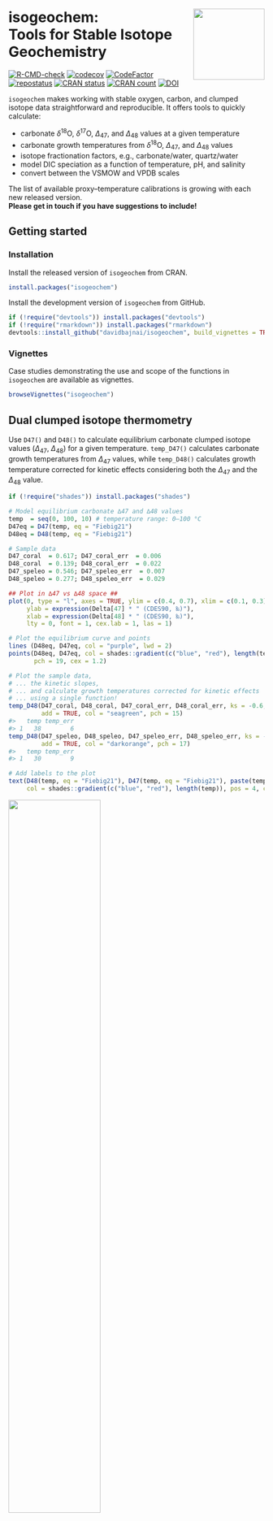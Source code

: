 
<!-- README.md is generated from README.Rmd. Please edit that file -->

# isogeochem: <img src="man/figures/logo.png" align="right" width="140"/> <br/> Tools for Stable Isotope Geochemistry

<!-- badges: start -->

[![R-CMD-check](https://github.com/davidbajnai/isogeochem/workflows/R-CMD-check/badge.svg)](https://github.com/davidbajnai/isogeochem/actions)
[![codecov](https://codecov.io/gh/davidbajnai/isogeochem/branch/main/graph/badge.svg?token=srtusVq2Im)](https://app.codecov.io/gh/davidbajnai/isogeochem)
[![CodeFactor](https://www.codefactor.io/repository/github/davidbajnai/isogeochem/badge)](https://www.codefactor.io/repository/github/davidbajnai/isogeochem)
[![repostatus](https://www.repostatus.org/badges/latest/active.svg)](https://www.repostatus.org/#active)
[![CRAN
status](https://www.r-pkg.org/badges/version/isogeochem)](https://CRAN.R-project.org/package=isogeochem)
[![CRAN
count](https://cranlogs.r-pkg.org/badges/grand-total/isogeochem)](https://cranlogs.r-pkg.org/badges/grand-total/isogeochem)
[![DOI](https://zenodo.org/badge/401782303.svg)](https://zenodo.org/badge/latestdoi/401782303)
<!-- badges: end -->

`isogeochem` makes working with stable oxygen, carbon, and clumped
isotope data straightforward and reproducible. It offers tools to
quickly calculate:

- carbonate *δ*<sup>18</sup>O, *δ*<sup>17</sup>O, *∆*<sub>47</sub>, and
  *∆*<sub>48</sub> values at a given temperature
- carbonate growth temperatures from *δ*<sup>18</sup>O,
  *∆*<sub>47</sub>, and *∆*<sub>48</sub> values
- isotope fractionation factors, e.g., carbonate/water, quartz/water
- model DIC speciation as a function of temperature, pH, and salinity
- convert between the VSMOW and VPDB scales

The list of available proxy–temperature calibrations is growing with
each new released version. </br> <b>Please get in touch if you have
suggestions to include!</b>

## Getting started

### Installation

Install the released version of `isogeochem` from CRAN.

``` r
install.packages("isogeochem")
```

Install the development version of `isogeochem` from GitHub.

``` r
if (!require("devtools")) install.packages("devtools")
if (!require("rmarkdown")) install.packages("rmarkdown")
devtools::install_github("davidbajnai/isogeochem", build_vignettes = TRUE)
```

### Vignettes

Case studies demonstrating the use and scope of the functions in
`isogeochem` are available as vignettes.

``` r
browseVignettes("isogeochem")
```

## Dual clumped isotope thermometry

Use `D47()` and `D48()` to calculate equilibrium carbonate clumped
isotope values (*∆*<sub>47</sub>, *∆*<sub>48</sub>) for a given
temperature. `temp_D47()` calculates carbonate growth temperatures from
*∆*<sub>47</sub> values, while `temp_D48()` calculates growth
temperature corrected for kinetic effects considering both the
*∆*<sub>47</sub> and the *∆*<sub>48</sub> value.

``` r
if (!require("shades")) install.packages("shades")

# Model equilibrium carbonate ∆47 and ∆48 values
temp  = seq(0, 100, 10) # temperature range: 0—100 °C
D47eq = D47(temp, eq = "Fiebig21")
D48eq = D48(temp, eq = "Fiebig21")

# Sample data
D47_coral  = 0.617; D47_coral_err  = 0.006
D48_coral  = 0.139; D48_coral_err  = 0.022
D47_speleo = 0.546; D47_speleo_err  = 0.007
D48_speleo = 0.277; D48_speleo_err  = 0.029

## Plot in ∆47 vs ∆48 space ##
plot(0, type = "l", axes = TRUE, ylim = c(0.4, 0.7), xlim = c(0.1, 0.3),
     ylab = expression(Delta[47] * " (CDES90, ‰)"),
     xlab = expression(Delta[48] * " (CDES90, ‰)"),
     lty = 0, font = 1, cex.lab = 1, las = 1)

# Plot the equilibrium curve and points
lines (D48eq, D47eq, col = "purple", lwd = 2)
points(D48eq, D47eq, col = shades::gradient(c("blue", "red"), length(temp)),
       pch = 19, cex = 1.2)

# Plot the sample data,
# ... the kinetic slopes,
# ... and calculate growth temperatures corrected for kinetic effects
# ... using a single function!
temp_D48(D47_coral, D48_coral, D47_coral_err, D48_coral_err, ks = -0.6,
         add = TRUE, col = "seagreen", pch = 15)
#>   temp temp_err
#> 1   38        6
temp_D48(D47_speleo, D48_speleo, D47_speleo_err, D48_speleo_err, ks = -1,
         add = TRUE, col = "darkorange", pch = 17)
#>   temp temp_err
#> 1   30        9

# Add labels to the plot
text(D48(temp, eq = "Fiebig21"), D47(temp, eq = "Fiebig21"), paste(temp, "°C"),
     col = shades::gradient(c("blue", "red"), length(temp)), pos = 4, cex = 0.8)
```

<img src="man/figures/README-Figure1-1.png" width="60%" />

## Triple oxygen isotopes

`d17O_c()` calculates equilibrium carbonate oxygen isotope values
(*δ*<sup>18</sup>O, *δ*<sup>17</sup>O, *∆*<sup>17</sup>O) for a given
temperature and ambient water composition. Use the `mix_d17O()` function
to calculate mixing curves in triple oxygen isotope space, e.g., for
modeling diagenesis.

``` r
if (!require("shades")) install.packages("shades")

# Model equilibrium *calcite* precipitating from seawater
temp_sw  = seq(0, 50, 10) # temperature range: 0—50 °C
d18O_sw = 0 # d18O value of seawater
D17O_sw = -0.004 # D17O value of seawater
d18Op = prime(d17O_c(temp_sw, d18O_sw, D17O_sw, eq18 = "Daeron19")[, 1])
D17O  = d17O_c(temp_sw, d18O_sw, D17O_sw, eq17 = "Wostbrock20", eq18 = "Daeron19")[, 3]

# Model progressing meteoric diagenetic alteration
d18O_ds = -8 # d18O value of diagenetic fluid
D17O_ds = 0.020 # D17O value of diagenetic fluid
em_equi = d17O_c(temp = 10, d18O_H2O = d18O_sw, D17O_H2O = D17O_sw,
                 eq17 = "Wostbrock20", eq18 = "Daeron19") # equilibrium endmember
em_diag = d17O_c(temp = 80, d18O_H2O = d18O_ds, D17O_H2O = D17O_ds,
                 eq17 = "Wostbrock20", eq18 = "Daeron19") # diagenetic endmember
mix = mix_d17O(d18O_A = em_equi[1], d17O_A = em_equi[2],
               d18O_B = em_diag[1], d17O_B = em_diag[2], step = 25)

## Plot in ∆17O vs d'18O space ##
plot(0, type = "l", ylim = c(-0.1, 0.05), xlim = c(-10, 40), 
     xlab = expression(delta * "'" ^ 18 * "O (‰, VSMOW)"),
     ylab = expression(Delta ^ 17 * "O (‰, VSMOW)"),
     lty = 0, font = 1, cex.lab = 1, las = 1)

# Plot meteoric waters from the build-in dataset
points(prime(meteoric_water$d18O), D17O(meteoric_water$d18O, meteoric_water$d17O),
       col = "lightblue1", pch = 20)
text(-4, 0.05, "meteoric water", pos = 4, col = "lightblue1")

# Plot the composition of the fluids
points(prime(d18O_sw), D17O_sw, col = "darkmagenta", pch = 8) # seawater
text(prime(d18O_sw), D17O_sw, "seawater", pos = 4, col = "darkmagenta")
points(prime(d18O_ds), D17O_ds, col = "deeppink", pch = 8) # diagenetic fluid
text(prime(d18O_ds), D17O_ds, "diagenetic fluid", pos = 4, col = "deeppink")

# Plot the equilibrium curve and points
lines(d18Op, D17O, col = "darkmagenta", lwd = 2)
points(d18Op, D17O, pch = 19, cex = 1.2, 
       col = shades::gradient(c("blue", "red"), length(temp_sw)))
text(d18Op, D17O, paste(temp_sw, "°C"), pos = 4, cex = 0.8, 
     col = shades::gradient(c("blue", "red"), length(temp_sw)))
text(30, -0.05, paste("equilibrium calcite \nfrom seawater"),
     pos = 3, col = "darkmagenta")

# Plot the mixing model between the equilibrium and diagenetic endmembers
lines(prime(mix[, 1]), mix[, 2], col = "deeppink", lty = 3, lwd = 2)
points(prime(mix[, 1]), mix[, 2], pch = 18, cex = 1.5, 
       col = shades::gradient(c("#3300CC", "deeppink"), length(mix[, 2])))
text(prime(mix[, 1]), mix[, 2], paste(mix[, 3], "%", sep = ""), pos = 2, cex = 0.8, 
     col = shades::gradient(c("#3300CC", "deeppink"), length(mix[, 3])))
text(22, -0.09, paste("progressing", "\ndiagenetic alteration", "\n(recrystallisation) at 80°C", sep =""),
     pos = 2, col = "deeppink")
```

<img src="man/figures/README-Figure2-1.png" width="60%" />

## Thermometry

Use `isogeochem` to calculate crystallization temperatures from
carbonate *δ*<sup>18</sup>O and *∆*<sub>47</sub> values.

``` r
# Temperature from D47 with or without errors
temp_D47(D47_CDES90 = 0.601, eq = "Petersen19")
#> [1] 24.9
temp_D47(D47_CDES90 = 0.601,
         D47_error = 0.008 ,
         eq = "Anderson21")
#>   temp temp_err
#> 1 22.6      2.7

# Temperature from d18O
temp_d18O(
  d18O_c_VSMOW = 30,
  d18O_H2O_VSMOW = 0,
  min = "calcite",
  eq = "Watkins13")
#> [1] 25.9
```

## Fractionation factors

Use `isogeochem` to calculate <sup>16</sup>O/<sup>18</sup>O
fractionation factors at given temperatures.

``` r
if (!require("viridisLite")) install.packages("viridisLite")

plot(0, type = "l", las = 1, yaxt = "n", 
     xlim = c(10, 30), ylim = c(-30, 50),
     xlab = "Temperature (°C)",
     ylab = expression("Equilibrium enrichment in "^18*"O relative to H"[2]*"O (‰)"))
axis(2, seq(-30, 50, 10), las = 1)

temps = seq(10, 30, 1)
d18O_H2O_VSMOW = 0
cols = viridisLite::viridis(7, option = "C")

text(10, 45, expression("CO"[2]*" (aq)"), col = cols[1], adj = c(0, 0))
lines(temps, A_from_a(a18_CO2aq_H2O(temps), d18O_H2O_VSMOW),
      lwd = 2, lty = 2, col = cols[1])
text(10, 35, expression("HCO"[3]^"–"), col = cols[2], adj = c(0, 0))
lines(temps, A_from_a(a18_HCO3_H2O(temps), d18O_H2O_VSMOW),
      lwd = 2, lty = 2, col = cols[2])
text(10, 30, "calcite", col = cols[3], adj = c(0, 0))
lines(temps, A_from_a(a18_c_H2O(temps, "calcite", "Daeron19"), d18O_H2O_VSMOW),
  lwd = 2, lty = 1, col = cols[3])
text(10, 21, expression("CO"[3]^"2–"), col = cols[4], adj = c(0, 0))
lines(temps, A_from_a(a18_CO3_H2O(temps), d18O_H2O_VSMOW),
  lwd = 2, lty = 2, col = cols[4])
text(10, 1, expression("H"[2]*"O"), col = cols[5], adj = c(0, 0))
lines(temps, rep(d18O_H2O_VSMOW, length(temps)),
      lwd = 3, lty = 1, col = cols[5])
text(10, -23, expression("OH"^"–"), col = cols[6], adj = c(0, 0))
lines(temps, B_from_a(a18_H2O_OH(temps, eq = "Z20-X3LYP"), d18O_H2O_VSMOW),
  lwd = 2, lty = 1, col = cols[6])
```

<img src="man/figures/README-Figure3-1.png" width="60%" />

## Utility functions

``` r
# Convert between the VSMOW and VPDB scales:
to_VPDB(32)
#> [1] 1.05032
to_VSMOW(1)
#> [1] 31.95092

# Convert between classical delta and delta prime values:
prime(10)
#> [1] 9.950331
unprime(9.95)
#> [1] 9.999666

# Calculate isotope fractionation factors:
a_A_B(A = 30.40, B = 0.15)
#> [1] 1.030245
epsilon(a_A_B(A = 30.40, B = 0.15))
#> [1] 30.24546
```

## Datasets

Within `isogeochem` you have quick access to important datasets.

| Name             | Description                                                                    | Reference                               |
|------------------|--------------------------------------------------------------------------------|-----------------------------------------|
| `devilshole`     | The original Devils Hole carbonate *δ*<sup>18</sup>O time series               | Winograd et al. (2006)                  |
| `LR04`           | A benthic foraminifera *δ*<sup>18</sup>O stack                                 | Lisiecki & Raymo (2005)                 |
| `GTS2020`        | An abridged version of the GTS2020 oxygen isotope stack                        | Grossman & Joachimski (2020)            |
| `meteoric_water` | A compilation of meteoric water *δ*<sup>18</sup>O and *δ*<sup>17</sup>O values | Barkan & Luz (2010), Aron et al. (2021) |

For more information on the datasets please have a look at the
corresponding documentation, e.g., `?devilshole`

------------------------------------------------------------------------

## See also

There are several other R packages that complement `isogeochem` and are
worth checking out:

[`viridisLite`](https://github.com/sjmgarnier/viridisLite) and
[`viridis`](https://github.com/sjmgarnier/viridis) produce color-blind
and black-and-white printer friendly color scales.

[`clumpedr`](https://github.com/isoverse/clumpedr/) works with
[`isoreader`](https://github.com/isoverse/isoreader) to read in raw
measurement data and reproducibly process the results to clumped isotope
values.

[`seasonalclumped`](https://github.com/nielsjdewinter/seasonalclumped)
can be used to reconstruct temperature and salinity variations from
seasonal oxygen and clumped isotope records.

[`deeptime`](https://github.com/willgearty/deeptime) adds geological
timescales to ggplots.
